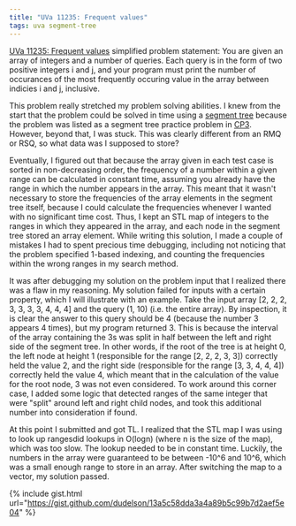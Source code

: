 ```yaml
---
title: "UVa 11235: Frequent values"
tags: uva segment-tree
---
```

[UVa 11235: Frequent values](https://uva.onlinejudge.org/external/112/p11235.pdf) simplified problem statement: You are given an array of integers and a number of queries. Each query is in the form of two positive integers i and j, and your program must print the number of occurances of the most frequently occuring value in the array between indicies i and j, inclusive.
<!--more-->
This problem really stretched my problem solving abilities. I knew from the start that the problem could be solved in time using a [segment tree](http://www.geeksforgeeks.org/segment-tree-set-1-range-minimum-query/) because the problem was listed as a segment tree practice problem in [CP3](http://cpbook.net/). However, beyond that, I was stuck. This was clearly different from an RMQ or RSQ, so what data was I supposed to store?

Eventually, I figured out that because the array given in each test case is sorted in non-decreasing order, the frequency of a number within a given range can be calculated in constant time, assuming you already have the range in which the number appears in the array. This meant that it wasn't necessary to store the frequencies of the array elements in the segment tree itself, because I could calculate the frequencies whenever I wanted with no significant time cost. Thus, I kept an STL map of integers to the ranges in which they appeared in the array, and each node in the segment tree stored an array element. While writing this solution, I made a couple of mistakes I had to spent precious time debugging, including not noticing that the problem specified 1-based indexing, and counting the frequencies within the wrong ranges in my search method.

It was after debugging my solution on the problem input that I realized there was a flaw in my reasoning. My solution failed for inputs with a certain property, which I will illustrate with an example. Take the input array [2, 2, 2, 3, 3, 3, 3, 4, 4, 4] and the query (1, 10) (i.e. the entire array). By inspection, it is clear the answer to this query should be 4 (because the number 3 appears 4 times), but my program returned 3. This is because the interval of the array containing the 3s was split in half between the left and right side of the segment tree. In other words, if the root of the tree is at height 0, the left node at height 1 (responsible for the range [2, 2, 2, 3, 3]) correctly held the value 2, and the right side (responsible for the range [3, 3, 4, 4, 4]) correctly held the value 4, which meant that in the calculation of the value for the root node, 3 was not even considered. To work around this corner case, I added some logic that detected ranges of the same integer that were "split" around left and right child nodes, and took this additional number into consideration if found.

At this point I submitted and got TL. I realized that the STL map I was using to look up rangesdid lookups in O(logn) (where n is the size of the map), which was too slow. The lookup needed to be in constant time. Luckily, the numbers in the array were guaranteed to be between -10^6 and 10^6, which was a small enough range to store in an array. After switching the map to a vector, my solution passed.

{% include gist.html url="https://gist.github.com/dudelson/13a5c58dda3a4a89b5c99b7d2aef5e04" %}
